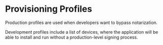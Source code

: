 # Provisioning Profiles

Production profiles are used when developers want to bypass notarization.

Development profiles include a list of devices, where the application will be
able to install and run without a production-level signing process.
